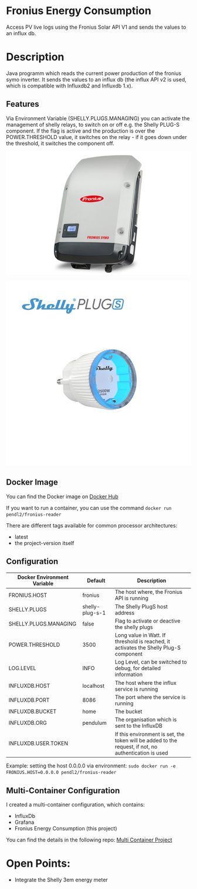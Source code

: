 # Fronius Energy Consumption

Access PV live logs using the Fronius Solar API V1 and sends the values to an influx db.

# Description

Java programm which reads the current power production of the fronius symo inverter. It sends the values to an influx db (the influx API v2 is used, which is compatible with Influxdb2 and Influxdb 1.x).

## Features

Via Environment Variable (SHELLY.PLUGS.MANAGING) you can activate the management of shelly relays, to switch on or off e.g. the Shelly PLUG-S component. If the flag is active and the production is over the POWER.THRESHOLD value, it switches on the relay - if it goes down under the threshold, it switches the component off.

![Fonius Inverter](symo.jpg)

![Shelly Plug-S](shelly-plug-s.jpg)

## Docker Image

You can find the Docker image on [Docker Hub](https://hub.docker.com/repository/docker/pendl2/fronius-reader)

If you want to run a container, you can use the command `docker run pendl2/fronius-reader`

There are different tags available for common processor architectures:
* latest
* the project-version itself

## Configuration

Docker Environment Variable | Default | Description
------------ | ------------- | -------------
FRONIUS.HOST | fronius | The host where, the Fronius API is running
SHELLY.PLUGS | shelly-plug-s-1 | The Shelly PlugS host address
SHELLY.PLUGS.MANAGING | false | Flag to activate or deactive the shelly plugs
POWER.THRESHOLD | 3500 | Long value in Watt. If threshold is reached, it activates the Shelly Plug-S component
LOG.LEVEL | INFO | Log Level, can be switched to debug, for detailed information
INFLUXDB.HOST | localhost | The host where the influx service is running
INFLUXDB.PORT | 8086 | The port where the service is running
INFLUXDB.BUCKET | home  | The bucket
INFLUXDB.ORG | pendulum | The organisation which is sent to the InfluxDB
INFLUXDB.USER.TOKEN | | If this environment is set, the token will be added to the request, if not, no authentication is used

Example:
setting the host 0.0.0.0 via environment: `sudo docker run -e FRONIUS.HOST=0.0.0.0 pendl2/fronius-reader`

## Multi-Container Configuration

I created a multi-container configuration, which contains:
* InfluxDb
* Grafana
* Fronius Energy Consumption (this project)

You can find the details in the following repo: [Multi Container Project](https://github.com/lukeSky3434/multi-container-arm)

# Open Points:

* Integrate the Shelly 3em energy meter

